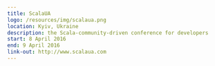 ```yaml
---
title: ScalaUA
logo: /resources/img/scalaua.png
location: Kyiv, Ukraine
description: the Scala-community-driven conference for developers
start: 8 April 2016
end: 9 April 2016
link-out: http://www.scalaua.com
---
```

